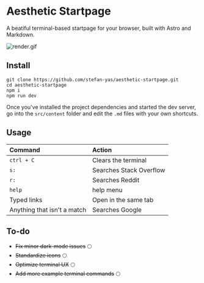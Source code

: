 # Aesthetic Startpage

A beatiful terminal-based startpage for your browser, built with Astro and Markdown.

![render.gif](https://github.com/stefan-yas/aesthetic-startpage/blob/main/public/render.gif)

## Install

```
git clone https://github.com/stefan-yas/aesthetic-startpage.git
cd aesthetic-startpage
npm i
npm run dev
```

Once you've installed the project dependencies and started the dev server, go into the `src/content` folder and edit the `.md` files with your own shortcuts.

## Usage

| Command                     | Action                  |
| :-------------------------- | :---------------------- |
| `ctrl + C`                  | Clears the terminal     |
| `s:`                        | Searches Stack Overflow |
| `r:`                        | Searches Reddit         |
| `help`                      | help menu               |
| Typed links                 | Open in the same tab    |
| Anything that isn't a match | Searches Google         |

## To-do

- ~~Fix minor dark-mode issues~~ 🌕
- ~~Standardize icons~~ 🌕
- ~~Optimize terminal UX~~ 🌕
- ~~Add more example terminal commands~~ 🌕

